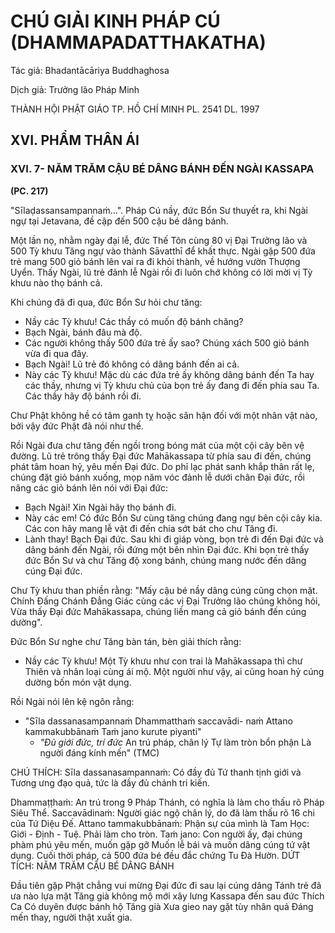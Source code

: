 # CHÚ GIẢI KINH PHÁP CÚ (DHAMMAPADATTHAKATHA)

Tác giả: Bhadantācāriya Buddhaghosa

Dịch giả: Trưởng lão Pháp Minh

THÀNH HỘI PHẬT GIÁO TP. HỒ CHÍ MINH
PL. 2541 DL. 1997

## XVI. PHẨM THÂN ÁI

### XVI. 7- NĂM TRĂM CẬU BÉ DÂNG BÁNH ĐẾN NGÀI KASSAPA

**(PC. 217)**

"Sīlaḍassansampannaṁ...".
Pháp Cú nầy, đức Bổn Sư thuyết ra, khi Ngài ngự tại Jetavana, đề cập đến 500 cậu bé dâng bánh.

Một lần nọ, nhằm ngày đại lễ, đức Thế Tôn cùng 80 vị Đại Trưởng lão và 500 Tỳ khưu Tăng ngự vào thành Sāvatthī để khất thực. Ngài gặp 500 đứa trẻ mang 500 giỏ bánh lên vai ra đi khỏi thành, về hướng vườn Thượng Uyển. Thấy Ngài, lũ trẻ đảnh lễ Ngài rồi đi luôn chớ không có lời mời vị Tỳ khưu nào thọ bánh cả.

Khi chúng đã đi qua, đức Bổn Sư hỏi chư tăng:

- Nầy các Tỳ khưu! Các thầy có muốn độ bánh chăng?
- Bạch Ngài, bánh đâu mà độ.
- Các người không thấy 500 đứa trẻ ấy sao? Chúng xách 500 giỏ bánh vừa đi qua đây.
- Bạch Ngài! Lũ trẻ đó không có dâng bánh đến ai cả.
- Này các Tỳ khưu! Mặc dù các đứa trẻ ấy không dâng bánh đến Ta hay các thầy, nhưng vị Tỳ khưu chủ của bọn trẻ ấy đang đi đến phía sau Ta. Các thầy hãy độ bánh rồi đi.

Chư Phật không hề có tâm ganh tỵ hoặc sân hận đối với một nhân vật nào, bởi vậy đức Phật đã nói như thế.

Rồi Ngài đưa chư tăng đến ngồi trong bóng mát của một cội cây bên vệ đường.
Lũ trẻ trông thấy Đại đức Mahākassapa từ phía sau đi đến, chúng phát tâm hoan hỷ, yêu mến Đại đức. Do phỉ lạc phát sanh khắp thân rất lẹ, chúng đặt giỏ bánh xuống, mọp năm vóc đảnh lễ dưới chân Đại đức, rồi nâng các giỏ bánh lên nói với Đại đức:

- Bạch Ngài! Xin Ngài hãy thọ bánh đi.
- Này các em! Có đức Bổn Sư cùng tăng chúng đang ngự bên cội cây kia. Các con hãy mang lễ vật đi đến chia sớt bát cho chư Tăng đi.
- Lành thay! Bạch Đại đức.
  Sau khi đi giáp vòng, bọn trẻ đi đến Đại đức và dâng bánh đến Ngài, rồi đứng một bên nhìn Đại đức. Khi bọn trẻ thấy đức Bổn Sư và chư Tăng độ xong bánh, chúng mang nước đến dâng cúng Đại đức.

Chư Tỳ khưu than phiền rằng: "Mấy cậu bé nầy dâng cúng cũng chọn mặt. Chính Đấng Chánh Đẳng Giác cùng các vị Đại Trưởng lão chúng không hỏi, Vừa thấy Đại đức Mahākassapa, chúng liền mang cả giỏ bánh đến cúng dường".

Đức Bổn Sư nghe chư Tăng bàn tán, bèn giải thích rằng:

- Nầy các Tỳ khưu! Một Tỳ khưu như con trai là Mahākassapa thì chư Thiên và nhân loại cùng ái mộ. Một người như vậy, ai cũng hoan hỷ cúng dường bốn món vật dụng.

Rồi Ngài nói lên kệ ngôn rằng:

- "Sīla dassanasampannaṁ
  Dhammatthaṁ saccavādi- naṁ
  Attano kammakubbānaṁ
  Taṁ jano kurute piyanti"
  - _"Đủ giới đức, trí đức_
    An trú pháp, chân lý
    Tự làm tròn bổn phận
    Là người đáng kính mến" (TMC)

CHÚ THÍCH:
Sīla dassanasampannaṁ: Có đầy đủ Tứ thanh tịnh giới và Tương ưng đạo quả, tức là đầy đủ chánh tri kiến.

Dhammaṭṭhaṁ: An trú trong 9 Pháp Thánh, có nghĩa là làm cho thấu rõ Pháp Siêu Thể.
Saccavādinaṁ: Người giác ngộ chân lý, do đã làm thấu rõ 16 chi của Tứ Diệu Đế.
Attano tammakubbānaṁ: Phận sự của mình là Tam Học: Giới - Định - Tuệ. Phải làm cho tròn.
Taṁ jano: Con người ấy, đại chúng phàm phú yêu mến, muốn gặp gỡ
Muốn lễ bái và muốn dâng cúng tứ vật dụng.
Cuối thời pháp, cả 500 đứa bé đều đắc chứng Tu Đà Hườn.
DỨT TÍCH: NĂM TRĂM CẬU BÉ DÂNG BÁNH

Đầu tiên gặp Phật chẳng vui mừng Đại đức đi sau lại cúng dâng
Tánh trẻ đã ưa nào lựa mặt
Tăng già không mộ mới xây lưng
Kassapa đến sau đức Thích Ca
Có duyên được bánh hộ Tăng già
Xưa gieo nay gặt tùy nhân quả Đáng mến thay, người thật xuất gia.
